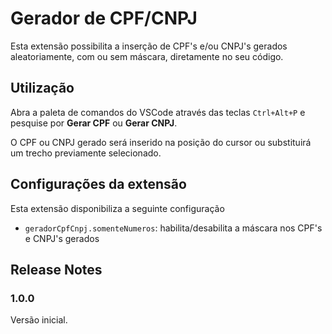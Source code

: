 # Gerador de CPF/CNPJ

Esta extensão possibilita a inserção de CPF's e/ou CNPJ's gerados aleatoriamente, com ou sem máscara, diretamente no seu código.

## Utilização

Abra a paleta de comandos do VSCode através das teclas `Ctrl+Alt+P` e pesquise por **Gerar CPF** ou **Gerar CNPJ**.

O CPF ou CNPJ gerado será inserido na posição do cursor ou substituirá um trecho previamente selecionado.

## Configurações da extensão

Esta extensão disponibiliza a seguinte configuração

* `geradorCpfCnpj.somenteNumeros`: habilita/desabilita a máscara nos CPF's e CNPJ's gerados

## Release Notes

### 1.0.0

Versão inicial.